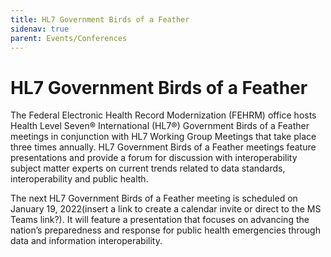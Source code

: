 ```yaml
---
title: HL7 Government Birds of a Feather
sidenav: true
parent: Events/Conferences
---
```

# HL7 Government Birds of a Feather

The Federal Electronic Health Record Modernization (FEHRM) office hosts Health Level Seven® International (HL7®) Government Birds of a Feather meetings in conjunction with HL7 Working Group Meetings that take place three times annually. HL7 Government Birds of a Feather meetings feature presentations and provide a forum for discussion with interoperability subject matter experts on current trends related to data standards, interoperability and public health.

The next HL7 Government Birds of a Feather meeting is scheduled on January 19, 2022(insert a link to create a calendar invite or direct to the MS Teams link?). It will feature a presentation that focuses on advancing the nation’s preparedness and response for public health emergencies through data and information interoperability.